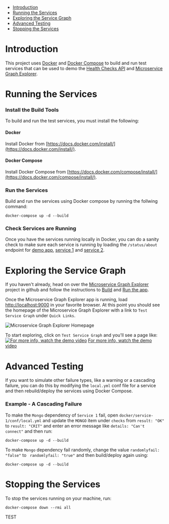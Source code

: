 
- [Introduction](#introduction)
- [Running the Services](#running-the-services)
- [Exploring the Service Graph](#exploring-the-service-graph)
- [Advanced Testing](#advanced-testing)
- [Stopping the Services](#stopping-the-services)

# Introduction

This project uses [Docker](https://docs.docker.com/install/) and [Docker Compose](https://docs.docker.com/compose/install/) to build 
and run test services that can be used to demo the [Health Checks API](https://github.com/hootsuite/health-checks-api) and 
[Microservice Graph Explorer](https://github.com/hootsuite/microservice-graph-explorer).


# Running the Services

### Install the Build Tools
To build and run the test services, you must install the following:

#### Docker
Install Docker from [https://docs.docker.com/install/](https://docs.docker.com/install/). 

#### Docker Compose
Install Docker Compose from [https://docs.docker.com/compose/install/](https://docs.docker.com/compose/install/).

### Run the Services
Build and run the services using Docker compose by running the follwing command:
```ssh
docker-compose up -d --build
```

### Check Services are Running
Once you have the services running locally in Docker, you can do a sanity check to make sure each service is running by 
loading the `/status/about` endpoint for [demo app](http://localhost:8080/status/about), [service 1](http://localhost:8081/status/about) 
and [service 2](http://localhost:8081/status/about).


# Exploring the Service Graph
If you haven't already, head on over the [Microservice Graph Explorer](https://github.com/hootsuite/microservice-graph-explorer) 
project in github and follow the instructions to [Build](https://github.com/hootsuite/microservice-graph-explorer#install-build-tools) 
and [Run the app](https://github.com/hootsuite/microservice-graph-explorer#running-the-app).

Once the Microservice Graph Explorer app is running, load [http://localhost:9000](http://localhost:9000) in your favorite 
browser. At this point you should see the homepage of the Microservice Graph Explorer with a link to `Test Service Graph` 
under `Quick Links`.

![Microservice Graph Explorer Homepage](/img/Microservice-Graph-Explorer-Test-Homepage.png?raw=true "Microservice Graph Explorer Homepage")

To start exploring, click on `Test Service Graph` and you'll see a page like:
[![For more info, watch the demo video](/img/microservice-graph-explorer.png?raw=true "Microservice Graph Explorer Dashboard")](https://youtu.be/JAoSkddOIC8?t=25m29s)
[For more info, watch the demo video](https://youtu.be/JAoSkddOIC8?t=25m29s)

# Advanced Testing
If you want to simulate other failure types, like a warning or a cascading failure, you can do this by modifying the `local.yml` conf file 
for a service and then rebuild/deploy the services using Docker Compose.

### Example - A Cascading Failure
To make the `Mongo` dependency of `Service 1` fail, open `docker/service-1/conf/local.yml` and update the `MONGO` item under 
`checks` from `result: "OK"` to `result: "CRIT"` and enter an error message like `details: "Can't connect"` and then run:

```ssh
docker-compose up -d --build
```

To make `Mongo` dependency fail randomly, change the value `randomlyfail: "false"` to ` randomlyfail: "true"` and then 
build/deploy again using:

```ssh
docker-compose up -d --build
```

# Stopping the Services
To stop the services running on your machine, run:
```ssh
docker-compose down --rmi all
```

TEST